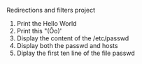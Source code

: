 Redirections and filters project
1) Print the Hello World 
2) Print this "(Ôo)'
3) Display the content of the /etc/passwd
4) Display both the passwd and hosts
5) Diplay the first ten line of the file passwd
